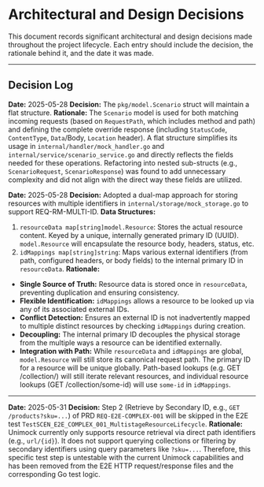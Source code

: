 # Architectural and Design Decisions

This document records significant architectural and design decisions made throughout the project lifecycle. Each entry should include the decision, the rationale behind it, and the date it was made.

---

## Decision Log

**Date:** 2025-05-28
**Decision:** The `pkg/model.Scenario` struct will maintain a flat structure.
**Rationale:** The `Scenario` model is used for both matching incoming requests (based on `RequestPath`, which includes method and path) and defining the complete override response (including `StatusCode`, `ContentType`, `Data`/Body, `Location` header). A flat structure simplifies its usage in `internal/handler/mock_handler.go` and `internal/service/scenario_service.go` and directly reflects the fields needed for these operations. Refactoring into nested sub-structs (e.g., `ScenarioRequest`, `ScenarioResponse`) was found to add unnecessary complexity and did not align with the direct way these fields are utilized.

**Date:** 2025-05-28
**Decision:** Adopted a dual-map approach for storing resources with multiple identifiers in `internal/storage/mock_storage.go` to support REQ-RM-MULTI-ID.
**Data Structures:**
1.  `resourceData map[string]model.Resource`: Stores the actual resource content. Keyed by a unique, internally generated primary ID (UUID). `model.Resource` will encapsulate the resource body, headers, status, etc.
2.  `idMappings map[string]string`: Maps various external identifiers (from path, configured headers, or body fields) to the internal primary ID in `resourceData`.
**Rationale:**
- **Single Source of Truth:** Resource data is stored once in `resourceData`, preventing duplication and ensuring consistency.
- **Flexible Identification:** `idMappings` allows a resource to be looked up via any of its associated external IDs.
- **Conflict Detection:** Ensures an external ID is not inadvertently mapped to multiple distinct resources by checking `idMappings` during creation.
- **Decoupling:** The internal primary ID decouples the physical storage from the multiple ways a resource can be identified externally.
- **Integration with Path:** While `resourceData` and `idMappings` are global, `model.Resource` will still store its canonical request path. The primary ID for a resource will be unique globally. Path-based lookups (e.g. GET /collection/) will still iterate relevant resources, and individual resource lookups (GET /collection/some-id) will use `some-id` in `idMappings`.

---

**Date:** 2025-05-31
**Decision:** Step 2 (Retrieve by Secondary ID, e.g., `GET /products?sku=...`) of PRD `REQ-E2E-COMPLEX-001` will be skipped in the E2E test `TestSCEN_E2E_COMPLEX_001_MultistageResourceLifecycle`.
**Rationale:** Unimock currently only supports resource retrieval via direct path identifiers (e.g., `url/{id}`). It does not support querying collections or filtering by secondary identifiers using query parameters like `?sku=...`. Therefore, this specific test step is untestable with the current Unimock capabilities and has been removed from the E2E HTTP request/response files and the corresponding Go test logic.

<!-- Example Entry:
**Date:** YYYY-MM-DD
**Decision:** Adopted [Technology/Pattern X] for [Specific Purpose Y].
**Rationale:** [Brief explanation of why this decision was made, alternatives considered, and trade-offs.]
--> 
